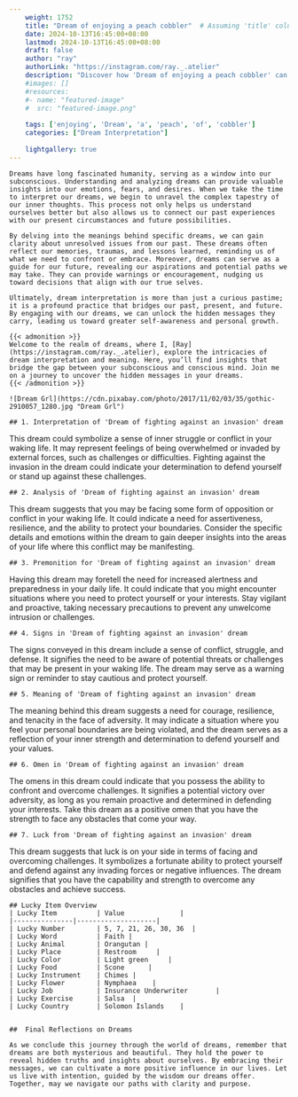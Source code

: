 ```yaml
---
    weight: 1752
    title: "Dream of enjoying a peach cobbler"  # Assuming 'title' column exists
    date: 2024-10-13T16:45:00+08:00
    lastmod: 2024-10-13T16:45:00+08:00
    draft: false
    author: "ray"
    authorLink: "https://instagram.com/ray._.atelier"
    description: "Discover how 'Dream of enjoying a peach cobbler' can interpret your future and uncover its significant meanings in your life."
    #images: []
    #resources:
    #- name: "featured-image"
    #  src: "featured-image.png"
    
    tags: ['enjoying', 'Dream', 'a', 'peach', 'of', 'cobbler']
    categories: ["Dream Interpretation"]
    
    lightgallery: true
---
```

    
    Dreams have long fascinated humanity, serving as a window into our subconscious. Understanding and analyzing dreams can provide valuable insights into our emotions, fears, and desires. When we take the time to interpret our dreams, we begin to unravel the complex tapestry of our inner thoughts. This process not only helps us understand ourselves better but also allows us to connect our past experiences with our present circumstances and future possibilities.
    
    By delving into the meanings behind specific dreams, we can gain clarity about unresolved issues from our past. These dreams often reflect our memories, traumas, and lessons learned, reminding us of what we need to confront or embrace. Moreover, dreams can serve as a guide for our future, revealing our aspirations and potential paths we may take. They can provide warnings or encouragement, nudging us toward decisions that align with our true selves.
    
    Ultimately, dream interpretation is more than just a curious pastime; it is a profound practice that bridges our past, present, and future. By engaging with our dreams, we can unlock the hidden messages they carry, leading us toward greater self-awareness and personal growth.
    
    {{< admonition >}}
    Welcome to the realm of dreams, where I, [Ray](https://instagram.com/ray._.atelier), explore the intricacies of dream interpretation and meaning. Here, you’ll find insights that bridge the gap between your subconscious and conscious mind. Join me on a journey to uncover the hidden messages in your dreams.
    {{< /admonition >}}
    
    ![Dream Grl](https://cdn.pixabay.com/photo/2017/11/02/03/35/gothic-2910057_1280.jpg "Dream Grl")
    
    ## 1. Interpretation of 'Dream of fighting against an invasion' dream
    
This dream could symbolize a sense of inner struggle or conflict in your waking life. It may represent feelings of being overwhelmed or invaded by external forces, such as challenges or difficulties. Fighting against the invasion in the dream could indicate your determination to defend yourself or stand up against these challenges.
    
    ## 2. Analysis of 'Dream of fighting against an invasion' dream
    
This dream suggests that you may be facing some form of opposition or conflict in your waking life. It could indicate a need for assertiveness, resilience, and the ability to protect your boundaries. Consider the specific details and emotions within the dream to gain deeper insights into the areas of your life where this conflict may be manifesting.
    
    ## 3. Premonition for 'Dream of fighting against an invasion' dream
    
Having this dream may foretell the need for increased alertness and preparedness in your daily life. It could indicate that you might encounter situations where you need to protect yourself or your interests. Stay vigilant and proactive, taking necessary precautions to prevent any unwelcome intrusion or challenges.
    
    ## 4. Signs in 'Dream of fighting against an invasion' dream
    
The signs conveyed in this dream include a sense of conflict, struggle, and defense. It signifies the need to be aware of potential threats or challenges that may be present in your waking life. The dream may serve as a warning sign or reminder to stay cautious and protect yourself.
    
    ## 5. Meaning of 'Dream of fighting against an invasion' dream
    
The meaning behind this dream suggests a need for courage, resilience, and tenacity in the face of adversity. It may indicate a situation where you feel your personal boundaries are being violated, and the dream serves as a reflection of your inner strength and determination to defend yourself and your values.
    
    ## 6. Omen in 'Dream of fighting against an invasion' dream
    
The omens in this dream could indicate that you possess the ability to confront and overcome challenges. It signifies a potential victory over adversity, as long as you remain proactive and determined in defending your interests. Take this dream as a positive omen that you have the strength to face any obstacles that come your way.
    
    ## 7. Luck from 'Dream of fighting against an invasion' dream
    
This dream suggests that luck is on your side in terms of facing and overcoming challenges. It symbolizes a fortunate ability to protect yourself and defend against any invading forces or negative influences. The dream signifies that you have the capability and strength to overcome any obstacles and achieve success.
    
    ## Lucky Item Overview
    | Lucky Item          | Value              |
    |---------------|--------------------|
    | Lucky Number        | 5, 7, 21, 26, 30, 36  |
    | Lucky Word          | Faith |
    | Lucky Animal        | Orangutan |
    | Lucky Place         | Restroom     |
    | Lucky Color         | Light green     |
    | Lucky Food          | Scone      |
    | Lucky Instrument    | Chimes |
    | Lucky Flower        | Nymphaea    |
    | Lucky Job           | Insurance Underwriter       |
    | Lucky Exercise      | Salsa  |
    | Lucky Country       | Solomon Islands    |
    
    
    ##  Final Reflections on Dreams
    
    As we conclude this journey through the world of dreams, remember that dreams are both mysterious and beautiful. They hold the power to reveal hidden truths and insights about ourselves. By embracing their messages, we can cultivate a more positive influence in our lives. Let us live with intention, guided by the wisdom our dreams offer. Together, may we navigate our paths with clarity and purpose.
    